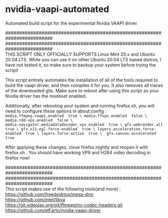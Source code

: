 # nvidia-vaapi-automated
Automated build script for the experimental Nvidia VAAPI driver.


#########################################################################\
#########################################################################\
THIS SCRIPT ONLY OFFICIALLY SUPPORTS Linux Mint 20.x and Ubuntu 20.04 LTS.
While you can use it on other Ubuntu 20.04 LTS based distros, I have not tested it, so make sure to backup your system before trying the script!

This script entirely automates the installation of all of the tools required to build the vaapi driver, and then compiles it for you. It also removes all traces of the downloaded gits. Make sure to reboot after using this script so your Nvidia driver has the modeset enabled.

Additionally, after rebooting your system and running firefox.sh, you will need to configure these options in about:config : \
``media.ffmpeg.vaapi.enabled  true \
media.ffvpx.enabled  false \
media.rdd-vpx.enabled  false \
media.navigator.mediadatadecoder_vpx_enabled  true \
gfx.webrender.all  true \
gfx.x11-egl.force-enabled  true \
layers.acceleration.force-enabled  true \
layers.force-active  true \ 
gfx.canvas.accelerated true``

After applying these changes, close firefox nightly and reopen it with firefox.sh . You should have working VP9 and H264 video decoding in firefox now!

#########################################################################\
#########################################################################\
This script makes use of the following tools(and more) : \
https://github.com/freedesktop/mesa-drm \
https://github.com/intel/libva \
https://git.videolan.org/git/ffmpeg/nv-codec-headers.git \
https://github.com/elFarto/nvidia-vaapi-driver
